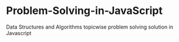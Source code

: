 # Problem-Solving-in-JavaScript
Data Structures and Algorithms topicwise problem solving solution in Javascript
